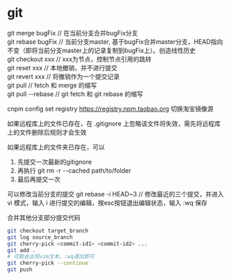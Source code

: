 # git

git merge bugFix    // 在当前分支合并bugFix分支  
git rebase bugFix   // 当前分支master, 基于bugFix合并master分支，HEAD指向不变（即将当前分支master上的记录复制到bugFix上）。创造线性历史  
git checkout xxx    // xxx为节点，控制节点引用的跳转  
git reset xxx       // 本地撤销，并不进行提交  
git revert xxx      // 将撤销作为一个提交记录  
git pull            // fetch 和 merge 的缩写  
git pull --rebase   // git fetch 和 git rebase 的缩写  

cnpm config set registry https://registry.npm.taobao.org 切换淘宝镜像源

如果远程库上的文件已存在，在 .gitignore 上忽略该文件将失效，需先将远程库上的文件删除后规则才会生效

如果远程库上的文件夹已存在，可以
1. 先提交一次最新的gitignore 
2. 再执行 git rm -r --cached path/to/folder
3. 最后再提交一次


可以修改当前分支的提交
git rebase -i HEAD~3   // 修改最近的三个提交，并进入vi 模式，输入 i 进行提交的编辑，按esc按钮退出编辑状态，输入 :wq 保存

合并其他分支部分提交代码
``` bash
git checkout target_branch
git log source_branch
git cherry-pick <commit-id1> <commit-id2> ...
git add .
# 可能会出现vim文本，:wq退出即可
git cherry-pick --continue
git push
```
